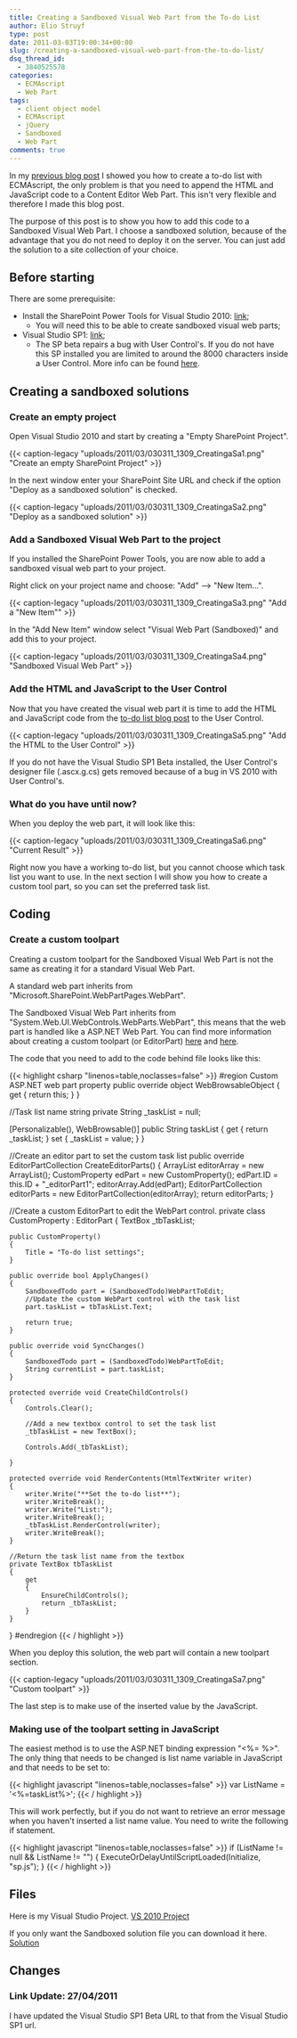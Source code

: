 ```yaml
---
title: Creating a Sandboxed Visual Web Part from the To-do List
author: Elio Struyf
type: post
date: 2011-03-03T19:00:34+00:00
slug: /creating-a-sandboxed-visual-web-part-from-the-to-do-list/
dsq_thread_id:
  - 3840525578
categories:
  - ECMAscript
  - Web Part
tags:
  - client object model
  - ECMAscript
  - jQuery
  - Sandboxed
  - Web Part
comments: true
---
```


In my [previous blog post](https://www.eliostruyf.com/creating-a-to-do-list-with-ecmascript/) I showed you how to create a to-do list with ECMAscript, the only problem is that you need to append the HTML and JavaScript code to a Content Editor Web Part. This isn't very flexible and therefore I made this blog post.

The purpose of this post is to show you how to add this code to a Sandboxed Visual Web Part. I choose a sandboxed solution, because of the advantage that you do not need to deploy it on the server. You can just add the solution to a site collection of your choice.

## Before starting

There are some prerequisite:

* Install the SharePoint Power Tools for Visual Studio 2010: [link](http://visualstudiogallery.msdn.microsoft.com/8e602a8c-6714-4549-9e95-f3700344b0d9/);
  * You will need this to be able to create sandboxed visual web parts;
* Visual Studio SP1: [link](http://www.microsoft.com/downloads/en/details.aspx?FamilyID=75568aa6-8107-475d-948a-ef22627e57a5&displaylang=en);
  * The SP beta repairs a bug with User Control's. If you do not have this SP installed you are limited to around the 8000 characters inside a User Control. More info can be found [here](http://blog.mastykarz.nl/the-name-initializecontrol-does-not-exist-in-the-current-context-visual-web-part-sandboxed-bug-fix/).

## Creating a sandboxed solutions

### Create an empty project

Open Visual Studio 2010 and start by creating a "Empty SharePoint Project".

{{< caption-legacy "uploads/2011/03/030311_1309_CreatingaSa1.png" "Create an empty SharePoint Project" >}}

In the next window enter your SharePoint Site URL and check if the option "Deploy as a sandboxed solution" is checked.

{{< caption-legacy "uploads/2011/03/030311_1309_CreatingaSa2.png" "Deploy as a sandboxed solution" >}}

### Add a Sandboxed Visual Web Part to the project

If you installed the SharePoint Power Tools, you are now able to add a sandboxed visual web part to your project.

Right click on your project name and choose: "Add" --> "New Item...".

{{< caption-legacy "uploads/2011/03/030311_1309_CreatingaSa3.png" "Add a "New Item"" >}}

In the "Add New Item" window select "Visual Web Part (Sandboxed)" and add this to your project.

{{< caption-legacy "uploads/2011/03/030311_1309_CreatingaSa4.png" "Sandboxed Visual Web Part" >}}

### Add the HTML and JavaScript to the User Control

Now that you have created the visual web part it is time to add the HTML and JavaScript code from the [to-do list blog post](/uploads/2011/02/To-do_List.zip) to the User Control.

{{< caption-legacy "uploads/2011/03/030311_1309_CreatingaSa5.png" "Add the HTML to the User Control" >}}

If you do not have the Visual Studio SP1 Beta installed, the User Control's designer file (.ascx.g.cs) gets removed because of a bug in VS 2010 with User Control's.

### What do you have until now?

When you deploy the web part, it will look like this:

{{< caption-legacy "uploads/2011/03/030311_1309_CreatingaSa6.png" "Current Result" >}}

Right now you have a working to-do list, but you cannot choose which task list you want to use. In the next section I will show you how to create a custom tool part, so you can set the preferred task list.

## Coding

### Create a custom toolpart

Creating a custom toolpart for the Sandboxed Visual Web Part is not the same as creating it for a standard Visual Web Part.

A standard web part inherits from "Microsoft.SharePoint.WebPartPages.WebPart".

The Sandboxed Visual Web Part inherits from "System.Web.UI.WebControls.WebParts.WebPart", this means that the web part is handled like a ASP.NET Web Part. You can find more information about creating a custom toolpart (or EditorPart) [here](http://blogs.msdn.com/b/yardman/archive/2010/04/24/sharepoint-2010-sandbox-web-part-properties.aspx) and [here](http://msdn.microsoft.com/en-us/library/system.web.ui.webcontrols.webparts.editorpart.aspx).

The code that you need to add to the code behind file looks like this:

{{< highlight csharp "linenos=table,noclasses=false" >}}
#region Custom ASP.NET web part property
public override object WebBrowsableObject
{
	get
	{
		return this;
	}
}

//Task list name string
private String _taskList = null;

[Personalizable(), WebBrowsable()]
public String taskList
{
	get { return _taskList; }
	set { _taskList = value; }
}

//Create an editor part to set the custom task list
public override EditorPartCollection CreateEditorParts()
{
	ArrayList editorArray = new ArrayList();
	CustomProperty edPart = new CustomProperty();
	edPart.ID = this.ID + "_editorPart1";
	editorArray.Add(edPart);
	EditorPartCollection editorParts = new EditorPartCollection(editorArray);
	return editorParts;
}

//Create a custom EditorPart to edit the WebPart control.
private class CustomProperty : EditorPart
{
	TextBox _tbTaskList;

	public CustomProperty()
	{
		Title = "To-do list settings";
	}

	public override bool ApplyChanges()
	{
		SandboxedTodo part = (SandboxedTodo)WebPartToEdit;
		//Update the custom WebPart control with the task list
		part.taskList = tbTaskList.Text;

		return true;
	}

	public override void SyncChanges()
	{
		SandboxedTodo part = (SandboxedTodo)WebPartToEdit;
		String currentList = part.taskList;
	}

	protected override void CreateChildControls()
	{
		Controls.Clear();

		//Add a new textbox control to set the task list
		_tbTaskList = new TextBox();

		Controls.Add(_tbTaskList);

	}

	protected override void RenderContents(HtmlTextWriter writer)
	{
		writer.Write("**Set the to-do list**");
		writer.WriteBreak();
		writer.Write("List:");
		writer.WriteBreak();
		_tbTaskList.RenderControl(writer);
		writer.WriteBreak();
	}

	//Return the task list name from the textbox
	private TextBox tbTaskList
	{
		get
		{
			EnsureChildControls();
			return _tbTaskList;
		}
	}
}
#endregion
{{< / highlight >}}

When you deploy this solution, the web part will contain a new toolpart section.

{{< caption-legacy "uploads/2011/03/030311_1309_CreatingaSa7.png" "Custom toolpart" >}}

The last step is to make use of the inserted value by the JavaScript.

### Making use of the toolpart setting in JavaScript

The easiest method is to use the ASP.NET binding expression "<%= %>". The only thing that needs to be changed is list name variable in JavaScript and that needs to be set to:

{{< highlight javascript "linenos=table,noclasses=false" >}}
var ListName = '<%=taskList%>';
{{< / highlight >}}

This will work perfectly, but if you do not want to retrieve an error message when you haven't inserted a list name value. You need to write the following if statement.

{{< highlight javascript "linenos=table,noclasses=false" >}}
if (ListName != null && ListName != "") {
  ExecuteOrDelayUntilScriptLoaded(Initialize, "sp.js");
}
{{< / highlight >}}

## Files

Here is my Visual Studio Project.
[VS 2010 Project](/uploads/2011/03/EStruyf.TodoWP.zip "Download the to-do VS 2010 Project")

If you only want the Sandboxed solution file you can download it here.
[Solution](/uploads/2011/03/EStruyf.TodoWP_Solution.zip "Download to-do the solution file")

## Changes

### Link Update: 27/04/2011

I have updated the Visual Studio SP1 Beta URL to that from the Visual Studio SP1 url.